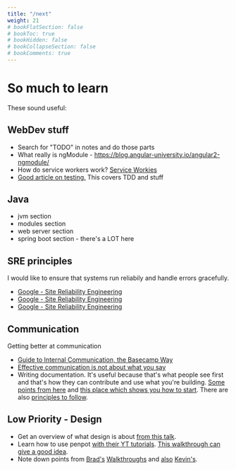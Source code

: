 ```yaml
---
title: "/next"
weight: 21
# bookFlatSection: false
# bookToc: true
# bookHidden: false
# bookCollapseSection: false
# bookComments: true
---
```

# So much to learn
These sound useful:

## WebDev stuff
* Search for "TODO" in notes and do those parts
* What really is ngModule - <https://blog.angular-university.io/angular2-ngmodule/>
* How do service workers work? [Service Workies](https://serviceworkies.com/)
* [Good article on testing.](https://www.freecodecamp.org/news/test-driven-development-tutorial-how-to-test-javascript-and-reactjs-app/) This covers TDD and stuff

## Java
* jvm section
* modules section
* web server section
* spring boot section - there's a LOT here

## SRE principles
I would like to ensure that systems run reliabily and handle errors gracefully.
* [Google - Site Reliability Engineering](https://sre.google/sre-book/embracing-risk/)
* [Google - Site Reliability Engineering](https://sre.google/sre-book/eliminating-toil/)
* [Google - Site Reliability Engineering](https://sre.google/sre-book/simplicity/)

## Communication
Getting better at communication
* [Guide to Internal Communication, the Basecamp Way](https://basecamp.com/guides/how-we-communicate)
* [Effective communication is not about what you say](https://github.com/readme/guides/effective-communication)
* Writing documentation. It's useful because that's what people see first and that's how they can contribute
and use what you're building. [Some points from here](https://www.freecodecamp.org/news/how-to-write-good-documentation/) and [this place which shows you how to start](https://www.writethedocs.org/guide/writing/beginners-guide-to-docs/). There are also [principles to follow](https://www.writethedocs.org/guide/writing/docs-principles/).

## Low Priority - Design
* Get an overview of what design is about [from this talk](https://www.youtube.com/watch?v=FBUJYEQ7OGY).
* Learn how to use penpot [with their YT tutorials](https://www.youtube.com/watch?v=MpINco5nWw4&list=PLgcCPfOv5v57cJS0im5FYFwbsu6X5mkNq). [This walkthrough can give a good idea](https://www.youtube.com/watch?v=KUg3xIFWK_g).
* Note down points from [Brad's](https://www.youtube.com/watch?v=XsEnj-1hG2o) [Walkthroughs](https://www.youtube.com/watch?v=moBhzSC455o) and [also](https://www.youtube.com/watch?v=KYFwcIRx16g) [Kevin's](https://www.youtube.com/watch?v=RhLMEdiKuMg).
